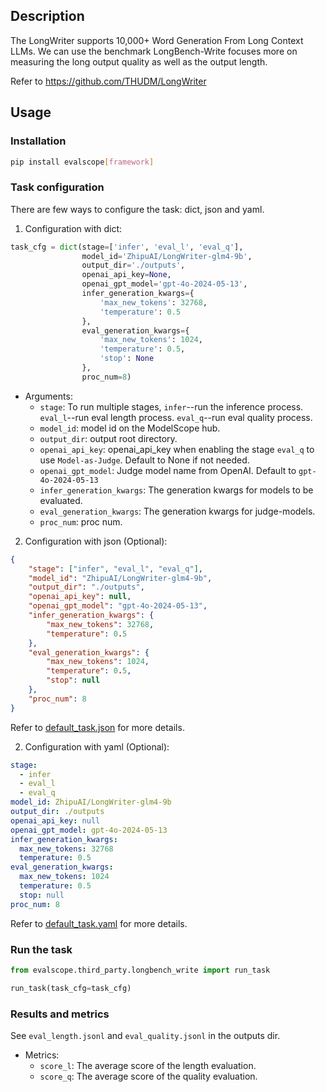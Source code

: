 
## Description
The LongWriter supports 10,000+ Word Generation From Long Context LLMs.
We can use the benchmark LongBench-Write focuses more on measuring the long output quality as well as the output length.

Refer to https://github.com/THUDM/LongWriter

## Usage

### Installation

```bash
pip install evalscope[framework]
```

### Task configuration

There are few ways to configure the task: dict, json and yaml.

1. Configuration with dict:

```python
task_cfg = dict(stage=['infer', 'eval_l', 'eval_q'],
                model_id='ZhipuAI/LongWriter-glm4-9b',
                output_dir='./outputs',
                openai_api_key=None,
                openai_gpt_model='gpt-4o-2024-05-13',
                infer_generation_kwargs={
                    'max_new_tokens': 32768,
                    'temperature': 0.5
                },
                eval_generation_kwargs={
                    'max_new_tokens': 1024,
                    'temperature': 0.5,
                    'stop': None
                },
                proc_num=8)

```
- Arguments:
  - `stage`: To run multiple stages, `infer`--run the inference process. `eval_l`--run eval length process. `eval_q`--run eval quality process.
  - `model_id`: model id on the ModelScope hub.
  - `output_dir`: output root directory.
  - `openai_api_key`: openai_api_key when enabling the stage `eval_q` to use `Model-as-Judge`. Default to None if not needed.
  - `openai_gpt_model`: Judge model name from OpenAI. Default to `gpt-4o-2024-05-13`
  - `infer_generation_kwargs`: The generation kwargs for models to be evaluated.
  - `eval_generation_kwargs`: The generation kwargs for judge-models.
  - `proc_num`: proc num.


2. Configuration with json (Optional):

```json
{
    "stage": ["infer", "eval_l", "eval_q"],
    "model_id": "ZhipuAI/LongWriter-glm4-9b",
    "output_dir": "./outputs",
    "openai_api_key": null,
    "openai_gpt_model": "gpt-4o-2024-05-13",
    "infer_generation_kwargs": {
        "max_new_tokens": 32768,
        "temperature": 0.5
    },
    "eval_generation_kwargs": {
        "max_new_tokens": 1024,
        "temperature": 0.5,
        "stop": null
    },
    "proc_num": 8
}
```
Refer to [default_task.json](default_task.json) for more details.


2. Configuration with yaml (Optional):

```yaml
stage:
  - infer
  - eval_l
  - eval_q
model_id: ZhipuAI/LongWriter-glm4-9b
output_dir: ./outputs
openai_api_key: null
openai_gpt_model: gpt-4o-2024-05-13
infer_generation_kwargs:
  max_new_tokens: 32768
  temperature: 0.5
eval_generation_kwargs:
  max_new_tokens: 1024
  temperature: 0.5
  stop: null
proc_num: 8

```
Refer to [default_task.yaml](default_task.yaml) for more details.



### Run the task

```python
from evalscope.third_party.longbench_write import run_task

run_task(task_cfg=task_cfg)
```


### Results and metrics
See `eval_length.jsonl` and `eval_quality.jsonl` in the outputs dir.

- Metrics:
  - `score_l`: The average score of the length evaluation.
  - `score_q`: The average score of the quality evaluation.
